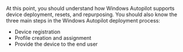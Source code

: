 At this point, you should understand how Windows Autopilot supports device deployment, resets, and repurposing. You should also know the three main steps in the Windows Autopilot deployment process:

- Device registration
- Profile creation and assignment
- Provide the device to the end user